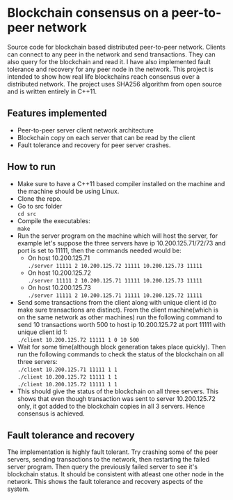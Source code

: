 Blockchain consensus on a peer-to-peer network
=
Source code for blockchain based distributed peer-to-peer network. Clients can connect to any peer in the network and send transactions. They can also query for the blockchain and read it.
I have also implemented fault tolerance and recovery for any peer node in the network. This project is intended to show how real life blockchains reach consensus over a distributed network. 
The project uses SHA256 algorithm from open source and is written entirely in C++11.

Features implemented
-
- Peer-to-peer server client network architecture
- Blockchain copy on each server that can be read by the client
- Fault tolerance and recovery for peer server crashes.

How to run
-
- Make sure to have a C++11 based compiler installed on the machine and the machine should be using Linux.
- Clone the repo.
- Go to src folder  
  `cd src`
- Compile the executables:  
  `make`
- Run the server program on the machine which will host the server, for example let's suppose the three servers have ip 10.200.125.71/72/73 and port is set to 11111, then the commands needed would be:
  * On host 10.200.125.71  
    `./server 11111 2 10.200.125.72 11111 10.200.125.73 11111`
  * On host 10.200.125.72  
    `./server 11111 2 10.200.125.71 11111 10.200.125.73 11111`
  * On host 10.200.125.73  
    `./server 11111 2 10.200.125.71 11111 10.200.125.72 11111`
- Send some transactions from the client along with unique client id (to make sure transactions are distinct). From the client machine(which is on the same network as other machines) run the
  following command to send 10 transactions worth 500 to host ip 10.200.125.72 at port 11111 with unique client id 1:  
  `./client 10.200.125.72 11111 1 0 10 500`
- Wait for some time(although block generation takes place quickly). Then run the following commands to check the status of the blockchain on all three servers:  
  `./client 10.200.125.71 11111 1 1`  
  `./client 10.200.125.72 11111 1 1`  
  `./client 10.200.125.72 11111 1 1`  
- This should give the status of the blockchain on all three servers. This shows that even though transaction was sent to server 10.200.125.72 only, it got added to the blockchain copies in all 3 servers.
  Hence consensus is achieved.

Fault tolerance and recovery
-
The implementation is highly fault tolerant. Try crashing some of the peer servers, sending transactions to the network, then restarting the failed server program. Then query the previously failed server
to see it's blockchain status. It should be consistent with atleast one other node in the network. This shows the fault tolerance and recovery aspects of the system.
